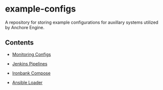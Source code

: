 # example-configs

A repository for storing example configurations for auxillary systems utilized by Anchore Engine.

## Contents

- [Monitoring Configs](./monitoring/README.md)

- [Jenkins Pipelines](./pipelines/jenkins/README.md)

- [Ironbank Compose](./ironbank-compose/README.md)

- [Ansible Loader](./ansible-loader/README.md)

